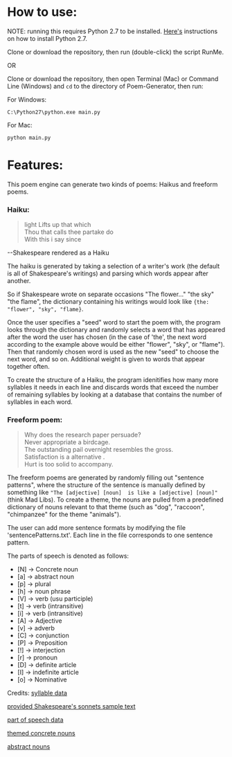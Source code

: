 # How to use:
NOTE: running this requires Python 2.7 to be installed. [Here's](https://www.python.org/downloads/release/python-2711/) instructions on how to install Python 2.7.

Clone or download the repository, then run (double-click) the script RunMe.

OR

Clone or download the repository, then open Terminal (Mac) or Command Line (Windows) and `cd` to the directory of Poem-Generator, then run:

For Windows:

    C:\Python27\python.exe main.py
    
For Mac:

    python main.py

# Features:
This poem engine can generate two kinds of poems: Haikus and freeform poems.
### Haiku: 


> light Lifts up that which  
Thou that calls thee partake do  
With this i say since  

--Shakespeare rendered as a Haiku

The haiku is generated by taking a selection of a writer's work (the default is all of Shakespeare's writings) and parsing which words appear after another. 

So if Shakespeare wrote on separate occasions "The flower..." "the sky" "the flame", the dictionary containing his writings would look like `{the: "flower", "sky", "flame}`.

Once the user specifies a "seed" word to start the poem with, the program looks through the dictionary and randomly selects a word that has appeared after the word the user has chosen (in the case of 'the', the next word according to the example above would be either "flower", "sky", or "flame"). Then that randomly chosen word is used as the new "seed" to choose the next word, and so on. Additional weight is given to words that appear together often.

To create the structure of a Haiku, the program idenitifies how many more syllables it needs in each line and discards words that exceed the number of remaining syllables by looking at a database that contains the number of syllables in each word.

### Freeform poem: 
> Why does the research paper persuade?  
Never appropriate a birdcage.  
The outstanding pail overnight resembles the gross.  
Satisfaction is a alternative .  
Hurt is too solid to accompany.

The freeform poems are generated by randomly filling out "sentence patterns", where the structure of the sentence is manually defined by something like `"The [adjective] [noun]  is like a [adjective] [noun]"` (think Mad Libs). To create a theme, the nouns are pulled from a predefined dictionary of nouns relevant to that theme (such as "dog", "raccoon", "chimpanzee" for the theme "animals").

The user can add more sentence formats by modifying the file 'sentencePatterns.txt'. Each line in the file corresponds to one sentence pattern. 

The parts of speech is denoted as follows: 
* [N] -> Concrete noun
* [a] -> abstract noun
* [p] -> plural
* [h]  -> noun phrase
* [V] -> verb (usu participle)
* [t] -> verb (intransitive)
* [i] -> verb (intransitive)
* [A] -> Adjective
* [v] -> adverb
* [C] -> conjunction
* [P] -> Preposition
* [!] -> interjection
* [r] -> pronoun
* [D] -> definite article
* [I] -> indefinite article
* [o] -> Nominative

Credits:
[syllable data](http://www.speech.cs.cmu.edu/cgi-bin/cmudict)

[provided Shakespeare's sonnets sample text](http://www.shakespeares-sonnets.com/all.php)

[part of speech data](http://icon.shef.ac.uk/Moby/mpos.html)

[themed concrete nouns](http://www.writing.com/main/view_item/item_id/1757079-Concrete-Nouns-List)

[abstract nouns](http://examples.yourdictionary.com/examples-of-abstract-nouns.html)

	

